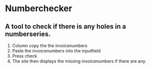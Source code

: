 # Numberchecker

## A tool to check if there is any holes in a numberseries. 

1. Column copy the the invoicenumbers
2. Paste the invoicenumbers into the inputfield
3. Press check
4. The site then displays the missing invoicenumbers if there are any. 

